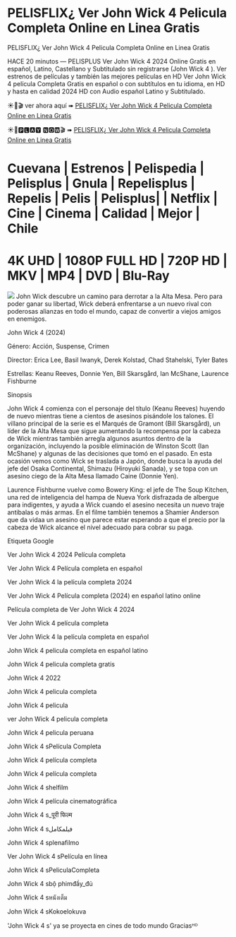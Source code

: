 # PELISFLIX¿ Ver John Wick 4  Pelicula Completa Online en Linea Gratis

PELISFLIX¿ Ver John Wick 4  Pelicula Completa Online en Linea Gratis

HACE 20 minutos — PELISPLUS Ver John Wick 4  2024 Online Gratis en español, Latino, Castellano y Subtitulado sin registrarse (John Wick 4 ). Ver estrenos de películas y también las mejores películas en HD Ver John Wick 4  película Completa Gratis en español o con subtítulos en tu idioma, en HD y hasta en calidad 2024 HD con Audio español Latino y Subtitulado.

☀🔴🎬 ver ahora aquí ➠  [PELISFLIX¿ Ver John Wick 4  Pelicula Completa Online en Linea Gratis](https://ranzmovie.com/es/movie/603692/john-wick-chapter-4)

☀🔴🅿🅻🅰🆈 🅽🅾🆆🎬 ➠  [PELISFLIX¿ Ver John Wick 4  Pelicula Completa Online en Linea Gratis](https://ranzmovie.com/en/movie/603692/john-wick-chapter-4)

<h1>Cuevana | Estrenos | Pelispedia | Pelisplus | Gnula | Repelisplus | Repelis | Pelis | Pelisplus| | Netflix | Cine | Cinema | Calidad | Mejor | Chile</h1>
<h1>4K UHD | 1080P FULL HD | 720P HD | MKV | MP4 | DVD | Blu-Ray</h1>
<img src="https://m.media-amazon.com/images/I/71cGFlBdbAL._AC_UF894,1000_QL80_.jpg" />
John Wick descubre un camino para derrotar a la Alta Mesa. Pero para poder ganar su libertad, Wick deberá enfrentarse a un nuevo rival con poderosas alianzas en todo el mundo, capaz de convertir a viejos amigos en enemigos.

John Wick 4  (2024)

Género: Acción, Suspense, Crimen

Director: Erica Lee, Basil Iwanyk, Derek Kolstad, Chad Stahelski, Tyler Bates

Estrellas: Keanu Reeves, Donnie Yen, Bill Skarsgård, Ian McShane, Laurence Fishburne

Sinopsis

John Wick 4 comienza con el personaje del título (Keanu Reeves) huyendo de nuevo mientras tiene a cientos de asesinos pisándole los talones. El villano principal de la serie es el Marqués de Gramont (Bill Skarsgård), un líder de la Alta Mesa que sigue aumentando la recompensa por la cabeza de Wick mientras también arregla algunos asuntos dentro de la organización, incluyendo la posible eliminación de Winston Scott (Ian McShane) y algunas de las decisiones que tomó en el pasado. En esta ocasión vemos como Wick se traslada a Japón, donde busca la ayuda del jefe del Osaka Continental, Shimazu (Hiroyuki Sanada), y se topa con un asesino ciego de la Alta Mesa llamado Caine (Donnie Yen).

Laurence Fishburne vuelve como Bowery King: el jefe de The Soup Kitchen, una red de inteligencia del hampa de Nueva York disfrazada de albergue para indigentes, y ayuda a Wick cuando el asesino necesita un nuevo traje antibalas o más armas. En el filme también tenemos a Shamier Anderson que da vidaa un asesino que parece estar esperando a que el precio por la cabeza de Wick alcance el nivel adecuado para cobrar su paga.

Etiqueta Google

Ver John Wick 4  2024 Película completa

Ver John Wick 4  Película completa en español

Ver John Wick 4  la película completa 2024

Ver John Wick 4  Película completa (2024) en español latino online

Película completa de Ver John Wick 4  2024

Ver John Wick 4  película completa

Ver John Wick 4  la película completa en español

John Wick 4  pelicula completa en español latino

John Wick 4  pelicula completa gratis

John Wick 4  2022

John Wick 4  pelicula completa

John Wick 4  pelicula

ver John Wick 4  pelicula completa

John Wick 4  pelicula peruana

John Wick 4  sPelícula Completa

John Wick 4  película completa

John Wick 4  película completa

John Wick 4  shelfilm

John Wick 4  película cinematográfica

John Wick 4  s_पूरी फिल्म

John Wick 4  sفيلمكامل

John Wick 4  splenafilmo

Ver John Wick 4  sPelícula en línea

John Wick 4  sPeliculaCompleta

John Wick 4  sbộ phimđầy_đủ

John Wick 4  sหนังเต็ม

John Wick 4  sKokoelokuva

'John Wick 4 s' ya se proyecta en cines de todo mundo Graciasᴴᴰ
